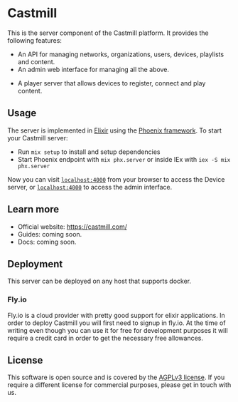 # Castmill

This is the server component of the Castmill platform. It provides the following features:
* An API for managing networks, organizations, users, devices, playlists and content.
* An admin web interface for managing all the above.
- A player server that allows devices to register, connect and play content.

## Usage

The server is implemented in [Elixir](https://elixir-lang.org/) using the [Phoenix framework](https://www.phoenixframework.org/). To start your Castmill server:

  * Run `mix setup` to install and setup dependencies
  * Start Phoenix endpoint with `mix phx.server` or inside IEx with `iex -S mix phx.server`

Now you can visit [`localhost:4000`](http://localhost:4000) from your browser to access the Device server, or
[`localhost:4000`](http://localhost:4000/admin) to access the admin interface.

## Learn more

  * Official website: https://castmill.com/
  * Guides: coming soon.
  * Docs: coming soon.


## Deployment

This server can be deployed on any host that supports docker.


### Fly.io

Fly.io is a cloud provider with pretty good support for elixir applications.
In order to deploy Castmill you will first need to signup in fly.io. At the time of writing
even though you can use it for free for development purposes it will require a credit card
in order to get the necessary free allowances.


## License

This software is open source and is covered by the [AGPLv3 license](./LICENSE.md). If you require a different license for commercial
purposes, please get in touch with us.
